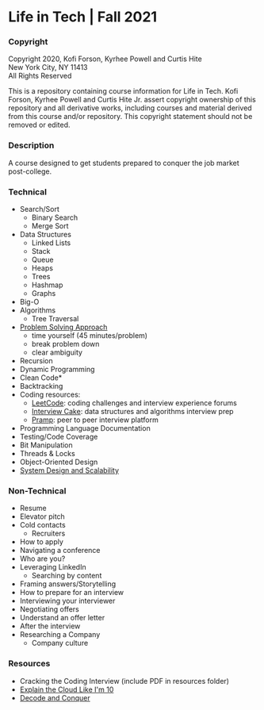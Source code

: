 # Life in Tech | Fall 2021


### Copyright
Copyright 2020, Kofi Forson, Kyrhee Powell and Curtis Hite \
New York City, NY 11413 \
All Rights Reserved

This is a repository containing course information for Life in Tech. Kofi Forson, Kyrhee Powell and Curtis Hite Jr. assert copyright ownership of this repository and all derivative works, including courses and material derived from this course and/or repository. This copyright statement should not be removed or edited.


### Description
A course designed to get students prepared to conquer the job market post-college.


### Technical 
 - Search/Sort
    - Binary Search
    - Merge Sort
 - Data Structures
    - Linked Lists
    - Stack 
    - Queue
    - Heaps
    - Trees
    - Hashmap
    - Graphs
 - Big-O
 - Algorithms
    - Tree Traversal
 - [Problem Solving Approach](https://www.linkedin.com/pulse/interviewing-google-heres-6-things-you-absolutely-need-anthony-mays/?trk=pulse_spock-articles)
    - time yourself (45 minutes/problem)
    - break problem down
    - clear ambiguity
 - Recursion
 - Dynamic Programming
 - Clean Code*
 - Backtracking
 - Coding resources: 
    - [LeetCode](www.leetcode.com): coding challenges and interview experience forums
    - [Interview Cake](www.interviewcake.com): data structures and algorithms interview prep
    - [Pramp](www.pramp.com): peer to peer interview platform
 - Programming Language Documentation
 - Testing/Code Coverage
 - Bit Manipulation
 - Threads & Locks
 - Object-Oriented Design
 - [System Design and Scalability](https://github.com/donnemartin/system-design-primer)


### Non-Technical
 - Resume
 - Elevator pitch
 - Cold contacts
    - Recruiters
 - How to apply
 - Navigating a conference 
 - Who are you?
 - Leveraging LinkedIn
    - Searching by content
 - Framing answers/Storytelling
 - How to prepare for an interview
 - Interviewing your interviewer
 - Negotiating offers
 - Understand an offer letter
 - After the interview
 - Researching a Company
    - Company culture


 ### Resources
 - Cracking the Coding Interview (include PDF in resources folder)
 - [Explain the Cloud Like I'm 10](https://www.amazon.com/Explain-Cloud-Like-Im-10/dp/0979707110/ref=sr_1_2?crid=3O9YEUVIEQEZS&dchild=1&keywords=explain+the+cloud+like+i%27m+10&qid=1596194608&sprefix=explain+the+cloud%2Caps%2C171&sr=8-2)
 - [Decode and Conquer](https://www.amazon.com/Decode-Conquer-Answers-Management-Interviews/dp/0615930417)
